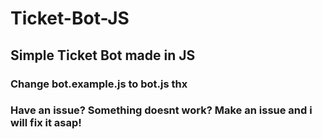# Ticket-Bot-JS
## Simple Ticket Bot made in JS
### Change bot.example.js to bot.js thx
### Have an issue? Something doesnt work? Make an issue and i will fix it asap!
